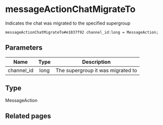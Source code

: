 # messageActionChatMigrateTo
Indicates the chat was migrated to the specified supergroup

```
messageActionChatMigrateTo#e1037f92 channel_id:long = MessageAction;
```

## Parameters
| Name | Type | Description |
| ---- | :----: | ----------- |
| channel_id | long | The supergroup it was migrated to |


## Type
MessageAction

## Related pages

